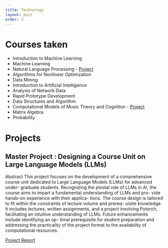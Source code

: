 ```yaml
---
title: Technology
layout: post
order: 2
---
```


# Courses taken

- Introduction to Machine Learning
- Machine Learning
- Natural Language Processing - [Project](https://production-gradescope-uploads.s3-us-west-2.amazonaws.com/uploads/pdf_attachment/file/134019339/CSE_527A_Final_Paper.pdf?X-Amz-Algorithm=AWS4-HMAC-SHA256&X-Amz-Credential=ASIAV45MPIOWYU6YNR4O%2F20240124%2Fus-west-2%2Fs3%2Faws4_request&X-Amz-Date=20240124T224702Z&X-Amz-Expires=10800&X-Amz-Security-Token=IQoJb3JpZ2luX2VjEMb%2F%2F%2F%2F%2F%2F%2F%2F%2F%2FwEaCXVzLXdlc3QtMiJHMEUCIHCcZVLcCg6eIls8ZpnsP6SVxSxnT9SMQWM0dq7IZhfcAiEA52i1Gndaxrn%2Fb1N7YiP0Ayi7nbYWjsinPByQp%2BwsfqoquQUIfxAAGgw0MDU2OTkyNDkwNjkiDFSu3%2FKefbDtoqeZNyqWBTecz31BjlYdFCYsA%2By7cgRYZwNToIz31%2BIOUrwtO7J2gjeNnV7rHwSxC4LgLP9o3HxJ8I8S%2Fd36Uqed2dIH4xfR6RtkBY4MSNIf%2Bs5qDHKJ0MxtdOQnaHDvkgR%2F4WQGBJVBHFhJyd6v8xUFx%2Fbxiiveacj4fyQezlKzcNo9lOjJAswVCJcXAGJYHgtUeqpv8DEo08fTlazzha%2Fqht%2FHDtz9arzNizn9DXf7rLGA5xT7RNJjlv72yTSpCoKyyddmqYkekJoz%2B%2FZTq%2FRMI7Ac%2Fujy118zDUlgDj4jpRAzesktQzmaGbRYyGPbNUecNFtAV8UrOAptYlAPEnJpgOcPSnre4YLofywSFGbnu1SJ2Xw%2BXkpv2RQ1Cj3a9beUIwYmnLEQY2agBymkFsVBx8cbbl%2FWyUAYVScLM7wBZayuEv4bGAMTw1LQRJy2fhT7nqm%2BMcVOtIsq2VXggr5BZQ6mIryZsTxwuWJi8UKH8r1ljvD%2Fob9QBqc7LKTQDLNxg859X2IwPDppMy4SZWCqMyBI830C%2BL6gV6tD4E2jamDZQioJNIc4KjBthJSdaPYEDPWHYSLPecbEL3p%2BoGIS5LiwNaI2ge4%2F%2F3U1r0ye20rlLc63PelKxbiGiNcO5%2FS3g8i9mgghsWHbzBNrZXHP6qxmguFzEGa1unwkZYW5L1Gig%2FepAbTA0ArvW%2BT7qR8Ug3SnmwSS2GPuEBPSk4X2MO4V5tUgYbGQJ7tOeBhGhFf7inkW4QVy372i%2Bee5LoDZ3pQ93tf8IKxEwo7qzD%2BNq0p3ksWZp9xnMm7x5APy9AqYnYtP0Zkv%2FZ%2Bk39Tivq82BgvCf5s2q488VrZetrRzX0RWf%2FHmlSpBi2rSj73NFbsFgeEja6kjn7P5MNGMxq0GOrEBCRdQa4pS23Kbdp3tk1l9eSMriVs5JnTvMzDGIe%2BLQw%2FsdIkUvV9lPGURouQdmI2DTJXOfdaU%2B%2FdqgbiJHecZAe5BDyQ9gJGeZ9t0W0RVpyBY5xYNr6BKgPsPSbsl%2Bijx2may3F4qiNPwzVvx7wmRVh%2FHzbuqAXhIWtnbtyGFSs8UZWH1MdLyVrXkZpT8HIx1GzFfbV78lI6jHQ2kmiY69ado0irHyd0tm9LYu%2BzNS4%2FT&X-Amz-SignedHeaders=host&X-Amz-Signature=7d938e66b92e2e634d4eb63dd9e4570ddf5d67a9bfb7d6a5eb294cc12b8c7658)
- Algorithms for Nonlinear Optimization
- Data Mining
- Introduction to Artificial Intelligence
- Analysis of Network Data
- Rapid Prototype Development
- Data Structures and Algorithm		
- Computational Models of Music Theory and Cognition - [Project](ComputationalMusicTheory_project.png)
- Matrix Algebra
- Probability

# Projects

## Master Project : Designing a Course Unit on Large Language Models (LLMs)
Abstract
This project focuses on the development of a comprehensive course unit dedicated to Large Language Models (LLMs) for advanced under- graduate students. Recognizing the pivotal role of LLMs in AI, the course aims to impart a fundamental understanding of LLMs and pro- vide hands-on experience with their applica- tions. The course design is tailored to fit within the constraints of lecture volume and prereq- uisite knowledge. It includes lectures, written assignments, and a project involving Pytorch, facilitating an intuitive understanding of LLMs. Future enhancements include identifying an op- timal prerequisite for student preparation and addressing the practicality of the project format to the availability of computational resources.

[Project Report](MasterProjectReport_ZiweiWang.pdf)

